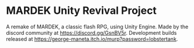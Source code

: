 # MARDEK Unity Revival Project

  A remake of MARDEK, a classic flash RPG, using Unity Engine.
  Made by the discord community at https://discord.gg/GsnBV5r.
  Development builds released at https://george-maneta.itch.io/murp?password=lobstertank.
